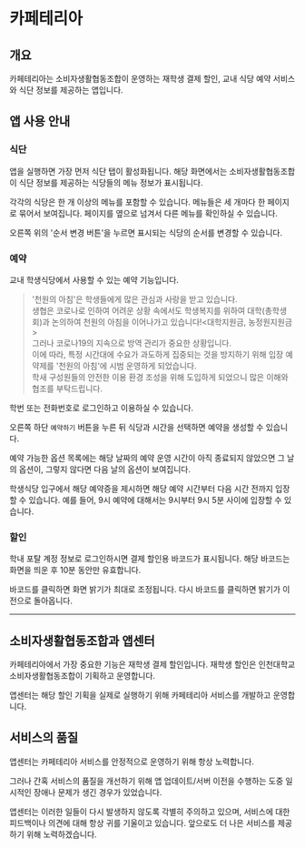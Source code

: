 # 카페테리아

## 개요

카페테리아는 소비자생활협동조합이 운영하는 재학생 결제 할인, 교내 식당 예약 서비스와 식단 정보를 제공하는 앱입니다.

## 앱 사용 안내

### 식단

앱을 실행하면 가장 먼저 식단 탭이 활성화됩니다. 해당 화면에서는 소비자생활협동조합이 식단 정보를 제공하는 식당들의 메뉴 정보가 표시됩니다.

각각의 식당은 한 개 이상의 메뉴를 포함할 수 있습니다. 메뉴들은 세 개마다 한 페이지로 묶어서 보여집니다. 페이지를 옆으로 넘겨서 다른 메뉴를 확인하실 수 있습니다.

오른쪽 위의 '순서 변경 버튼'을 누르면 표시되는 식당의 순서를 변경할 수 있습니다.

### 예약

교내 학생식당에서 사용할 수 있는 예약 기능입니다.

> '천원의 아침'은 학생들에게 많은 관심과 사랑을 받고 있습니다.    
> 생협은 코로나로 인하여 어려운 상황 속에서도 학생복지를 위하여 대학(총학생회)과 논의하여 천원의 아침을 이어나가고 있습니다!<대학지원금, 농정원지원금>    
> 그러나 코로나19의 지속으로 방역 관리가 중요한 상황입니다.    
> 이에 따라, 특정 시간대에 수요가 과도하게 집중되는 것을 방지하기 위해 입장 예약제를 '천원의 아침'에 시범 운영하게 되었습니다.   
> 학새 구성원들의 안전한 이용 환경 조성을 위해 도입하게 되었으니 많은 이해와 협조를 부탁드립니다.

학번 또는 전화번호로 로그인하고 이용하실 수 있습니다.

오른쪽 하단 `예약하기` 버튼을 누른 뒤 식당과 시간을 선택하면 예약을 생성할 수 있습니다.

예약 가능한 옵션 목록에는 해당 날짜의 예약 운영 시간이 아직 종료되지 않았으면 그 날의 옵션이, 그렇지 않다면 다음 날의 옵션이 보여집니다.

학생식당 입구에서 해당 예약증을 제시하면 해당 예약 시간부터 다음 시간 전까지 입장할 수 있습니다. 예를 들어, 9시 예약에 대해서는 9시부터 9시 5분 사이에 입장할 수 있습니다.

### 할인

학내 포탈 계정 정보로 로그인하시면 결제 할인용 바코드가 표시됩니다. 해당 바코드는 화면을 띄운 후 10분 동안만 유효합니다.

바코드를 클릭하면 화면 밝기가 최대로 조정됩니다. 다시 바코드를 클릭하면 밝기가 이전으로 돌아옵니다.

---

## 소비자생활협동조합과 앱센터

카페테리아에서 가장 중요한 기능은 재학생 결제 할인입니다. 재학생 할인은 인천대학교 소비자생활협동조합이 기획하고 운영합니다.

앱센터는 해당 할인 기획을 실제로 실행하기 위해 카페테리아 서비스를 개발하고 운영합니다.

## 서비스의 품질

앱센터는 카페테리아 서비스를 안정적으로 운영하기 위해 항상 노력합니다.

그러나 간혹 서비스의 품질을 개선하기 위해 앱 업데이트/서버 이전을 수행하는 도중 일시적인 장애나 문제가 생긴 경우가 있었습니다.

앱센터는 이러한 일들이 다시 발생하지 않도록 각별히 주의하고 있으며, 서비스에 대한 피드백이나 의견에 대해 항상 귀를 기울이고 있습니다. 앞으로도 더 나은 서비스를 제공하기 위해 노력하겠습니다. 


